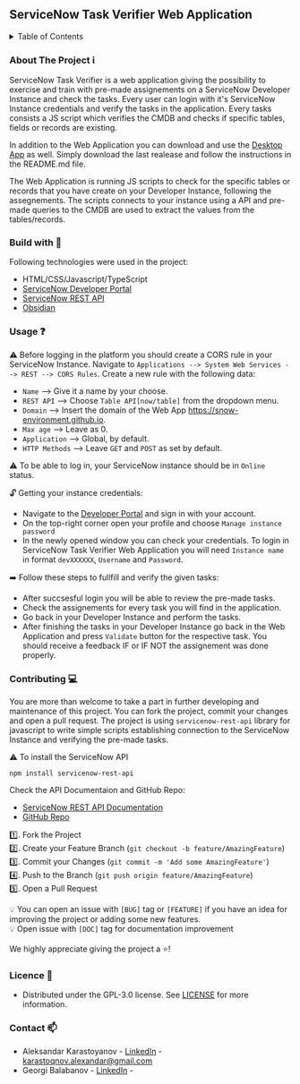
## ServiceNow Task Verifier Web Application

<details>
  <summary>Table of Contents</summary>
  <ol>
	<li><a href="#about-the-project">About The Project</a></li>
    <li><a href="#usage">Usage</a></li>
    <li><a href="#contributing">Contributing</a></li>
    <li><a href="#license">License</a></li>
    <li><a href="#contact">Contact</a></li>
  </ol>
</details>


### About The Project :information_source:
ServiceNow Task Verifier is a web application giving the possibility to exercise and train with pre-made assignements on a ServiceNow Developer Instance and check the tasks. Every user can login with it's ServiceNow Instance credentials and verify the tasks in the application. Every tasks consists a JS script which verifies the CMDB and checks if specific tables, fields or records are existing. 

In addition to the Web Application you can download and use the [Desktop App](https://github.com/karastoyanov/servicenow-devinstance-project) as well. Simply download the last realease and follow the instructions in the README.md file.

The Web Application is running JS scripts to check for the specific tables or records that you have create on your Developer Instance, following the assegnements. The scripts connects to your instance using a API and pre-made queries to the CMDB are used to extract the values from the tables/records.


### Build with :wrench:
Following technologies were used in the project:
 * HTML/CSS/Javascript/TypeScript
 * [ServiceNow Developer Portal](https://developer.servicenow.com/dev.do#!/)
 * [ServiceNow REST API](https://www.npmjs.com/package/servicenow-rest-api?activeTab=readme)
 * [Obsidian](https://obsidian.md/) 


### Usage :question:
:warning: Before logging in the platform you should create a CORS rule in your ServiceNow Instance. Navigate to `Applications --> System Web Services --> REST --> CORS Rules`. Create a new rule with the following data:
* `Name` --> Give it a name by your choose.
* `REST API` --> Choose `Table API[now/table]` from the dropdown menu.
* `Domain` --> Insert the domain of the Web App https://snow-environment.github.io.
* `Max age` --> Leave as 0.
* `Application` --> Global, by default.
* `HTTP Methods` --> Leave `GET` and `POST` as set by default.

:warning: To be able to log in, your ServiceNow instance should be in `Online` status. 

:unlock: Getting your instance credentials:
* Navigate to the [Developer Portal](https://developer.servicenow.com/dev.do#!/) and sign in with your account.
* On the top-right corner open your profile and choose `Manage instance password`
* In the newly opened window you can check your credentials. To login in ServiceNow Task Verifier Web Application you will need `Instance name` in format `devXXXXXX`, `Username` and `Password`.

:arrow_right: Follow these steps to fullfill and verify the given tasks:
* After succsesful login you will be able to review the pre-made tasks.
* Check the assignements for every task you will find in the application.
* Go back in your Developer Instance and perform the tasks. 
* After finishing the tasks in your Developer Instance go back in the Web Application and press `Validate` button for the respective task. You should receive a feedback IF or IF NOT the assignement was done properly. 


### Contributing :computer:
 You are more than welcome to take a part in further developing and maintenance of this project. You can fork the project, commit your changes and open a pull request. The project is using `servicenow-rest-api` library for javascript to write simple scripts establishing connection to the ServiceNow Instance and verifying the pre-made tasks. 
 
 :warning: To install the ServiceNow API
```
npm install servicenow-rest-api
``` 

 Check the API Documentaion and GitHub Repo:
 *  [ServiceNow REST API Documentation](https://www.npmjs.com/package/servicenow-rest-api-with-promise)
 *  [GitHub Repo](https://github.com/SahilRS200/servicenow-rest-api)

 :one:. Fork the Project </br>
 :two:. Create your Feature Branch (`git checkout -b feature/AmazingFeature`) </br>
 :three:. Commit your Changes (`git commit -m 'Add some AmazingFeature'`) </br>
 :four:. Push to the Branch (`git push origin feature/AmazingFeature`) </br>
 :five:. Open a Pull Request </br>
 
 :bulb: You can open an issue with `[BUG]` tag or `[FEATURE]` if you have an idea for improving the project or adding some new features. </br>
 :bulb: Open issue with `[DOC]` tag for documentation improvement </br>
 </br>
 We highly appreciate giving the project a :star:!

### Licence :scroll:
* Distributed under the GPL-3.0 license. See [LICENSE](https://github.com/snow-environment/snow-environment.github.io/blob/main/LICENSE.md) for more information.


### Contact :mailbox: 
 * Aleksandar Karastoyanov - [LinkedIn](https://www.linkedin.com/in/aleksandar-karastoyanov/) - karastoqnov.alexandar@gmail.com
 * Georgi Balabanov - [LinkedIn](https://www.linkedin.com/in/georgi-balabanov-366501210/) - 
